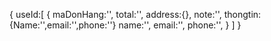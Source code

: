 
{
    useId:[
        {
            maDonHang:'',
            total:'',
            address:{},
            note:'',
            thongtin:{Name:'',email:'',phone:''}
            name:'',
            email:'',
            phone:'',
        }
    ]
}